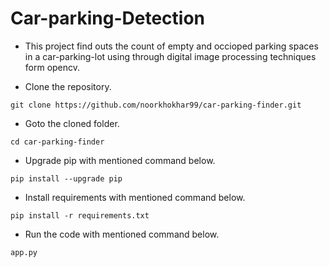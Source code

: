 # Car-parking-Detection
- This project find outs the count of empty and occioped parking spaces in a car-parking-lot using through digital image processing techniques form opencv.

- Clone the repository.
```
git clone https://github.com/noorkhokhar99/car-parking-finder.git
```
- Goto the cloned folder.
```
cd car-parking-finder

```
- Upgrade pip with mentioned command below.
```
pip install --upgrade pip
```
- Install requirements with mentioned command below.
```
pip install -r requirements.txt
```
- Run the code with mentioned command below.

`app.py`

 


